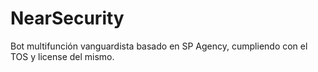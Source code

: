 # NearSecurity
Bot multifunción vanguardista basado en SP Agency, cumpliendo con el TOS y license del mismo.

